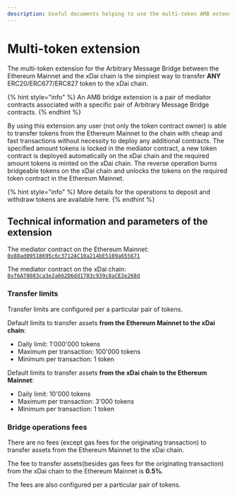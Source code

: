 ```yaml
---
description: Useful documents helping to use the multi-token AMB extension
---
```


# Multi-token extension

The multi-token extension for the Arbitrary Message Bridge between the Ethereum Mainnet and the xDai chain is the simplest way to transfer **ANY** ERC20/ERC677/ERC827 token to the xDai chain.

{% hint style="info" %}
An AMB bridge extension is a pair of mediator contracts associated with a specific pair of Arbitrary Message Bridge contracts.
{% endhint %}

By using this extension any user \(not only the token contract owner\) is able to transfer tokens from the Ethereum Mainnet to the chain with cheap and fast transactions without necessity to deploy any additional contracts. The specified amount tokens is locked in the mediator contract, a new token contract is deployed automatically on the xDai chain and the required amount tokens is minted on the xDai chain. The reverse operation burns bridgeable tokens on the xDai chain and unlocks the tokens on the required token contract in the Ethereum Mainnet.

{% hint style="info" %}
More details for the operations to deposit and withdraw tokens are available here.
{% endhint %}

## Technical information and parameters of the extension

The mediator contract on the Ethereum Mainnet: [`0x88ad09518695c6c3712AC10a214bE5109a655671`](https://etherscan.io/address/0x88ad09518695c6c3712AC10a214bE5109a655671)

The mediator contract on the xDai chain: [`0xf6A78083ca3e2a662D6dd1703c939c8aCE2e268d`](https://blockscout.com/poa/xdai/address/0xf6A78083ca3e2a662D6dd1703c939c8aCE2e268d)

### Transfer limits 

Transfer limits are configured per a particular pair of tokens.

Default limits to transfer assets **from the Ethereum Mainnet to the xDai chain**:

* Daily limit: 1'000'000 tokens
* Maximum per transaction: 100'000 tokens
* Minimum per transaction: 1 token

Default limits to transfer assets **from the xDai chain to the Ethereum Mainnet**:

* Daily limit: 10'000 tokens
* Maximum per transaction: 3'000 tokens
* Minimum per transaction: 1 token

### Bridge operations fees

There are no fees \(except gas fees for the originating transaction\) to transfer assets from the Ethereum Mainnet to the xDai chain.

The fee to transfer assets\(besides gas fees for the originating transaction\) from the xDai chain to the Ethereum Mainnet is **0.5%**.

The fees are also configured per a particular pair of tokens.



